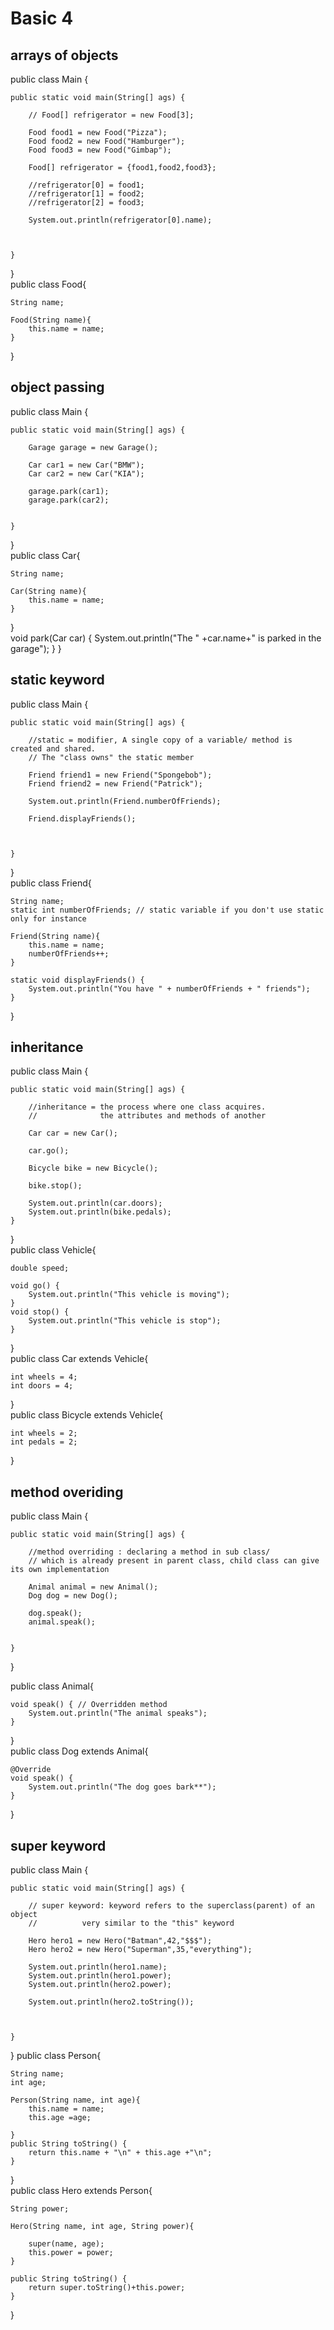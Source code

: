 # Basic 4
## arrays of objects

public class Main {

	public static void main(String[] ags) {
		
		// Food[] refrigerator = new Food[3];
		
		Food food1 = new Food("Pizza");
		Food food2 = new Food("Hamburger");
		Food food3 = new Food("Gimbap");
		
		Food[] refrigerator = {food1,food2,food3};
		
		//refrigerator[0] = food1;
		//refrigerator[1] = food2;
		//refrigerator[2] = food3;
		
		System.out.println(refrigerator[0].name);
		
		
	
	}
}   
public class Food{
	
	String name;
	
	Food(String name){
		this.name = name;
	}
	
}
## object passing
public class Main {

	public static void main(String[] ags) {
		 
		Garage garage = new Garage();
		
		Car car1 = new Car("BMW");
		Car car2 = new Car("KIA");
		
		garage.park(car1);
		garage.park(car2);
		
		
	}
}   
public class Car{
	
	String name;
	
	Car(String name){
		this.name = name;
	}
	
	
	
}    
void park(Car car) {
		System.out.println("The " +car.name+" is parked in the garage");
	}
}    
## static keyword
public class Main {

	public static void main(String[] ags) {
		 
		//static = modifier, A single copy of a variable/ method is created and shared.
		// The "class owns" the static member
		
		Friend friend1 = new Friend("Spongebob");
		Friend friend2 = new Friend("Patrick");
		
		System.out.println(Friend.numberOfFriends);
		
		Friend.displayFriends();
		
		
		
	}
}    
public class Friend{
	
	String name;
	static int numberOfFriends; // static variable if you don't use static only for instance
	
	Friend(String name){
		this.name = name;
		numberOfFriends++;
	}
	
	static void displayFriends() {
		System.out.println("You have " + numberOfFriends + " friends");
	}
	
}
## inheritance
public class Main {

	public static void main(String[] ags) {
		 
		//inheritance = the process where one class acquires. 
		// 				the attributes and methods of another
		
		Car car = new Car();
		
		car.go();
	
		Bicycle bike = new Bicycle();
		
		bike.stop();
		
		System.out.println(car.doors);
		System.out.println(bike.pedals);
	}
}   
public class Vehicle{
	
	double speed;
	
	void go() {
		System.out.println("This vehicle is moving");
	}
	void stop() {
		System.out.println("This vehicle is stop");
	}

	
}   
public class Car extends Vehicle{

	int wheels = 4;
	int doors = 4;


}   
public class Bicycle extends Vehicle{

	int wheels = 2;
	int pedals = 2;
}
## method overiding

public class Main {

	public static void main(String[] ags) {
	
		//method overriding : declaring a method in sub class/
		// which is already present in parent class, child class can give its own implementation
		
		Animal animal = new Animal();
		Dog dog = new Dog();
		
		dog.speak();
		animal.speak();
		
		
	}
}   

public class Animal{
	
	void speak() { // Overridden method
		System.out.println("The animal speaks");
	}
	

	
}   
public class Dog extends Animal{

	@Override
	void speak() {
		System.out.println("The dog goes bark**");
	}
	

}

## super keyword
public class Main {

	public static void main(String[] ags) {
		
		// super keyword: keyword refers to the superclass(parent) of an object
		// 			very similar to the "this" keyword

		Hero hero1 = new Hero("Batman",42,"$$$");
		Hero hero2 = new Hero("Superman",35,"everything");
		
		System.out.println(hero1.name);
		System.out.println(hero1.power);
		System.out.println(hero2.power);
		
		System.out.println(hero2.toString());
		
		
		
	}
}
public class Person{
	
	String name;
	int age;
	
	Person(String name, int age){
		this.name = name;
		this.age =age;
		
	}
	public String toString() {
		return this.name + "\n" + this.age +"\n";
	}

	
}   
public class Hero extends Person{
	
	String power;
	
	Hero(String name, int age, String power){
		
		super(name, age);
		this.power = power;
	}
	
	public String toString() {
		return super.toString()+this.power;
	}

}

